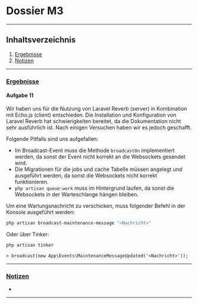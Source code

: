 # Dossier M3

<hr>

## Inhaltsverzeichnis

1. [Ergebnisse](#uergebnisseu)
2. [Notizen](#unotizenu)

<hr>

### <u>Ergebnisse</u>

#### Aufgabe 11
Wir haben uns für die Nutzung von Laravel Reverb (server) in Kombination mit Echo.js (client) 
entschieden. Die Installation und Konfiguration von Laravel Reverb hat schwierigkeiten bereitet,
da die Dokumentation nicht sehr ausführlich ist. Nach einigen Versuchen haben wir es jedoch geschafft.

Folgende Pitfalls sind uns aufgefallen:
- Im Broadcast-Event muss die Methode `broadcastOn` implementiert werden, da sonst der Event nicht
  korrekt an die Websockets gesendet wird.
- Die Migrationen für die jobs und cache Tabelle müssen angelegt und ausgeführt werden, da sonst
  die Websockets nicht korrekt funktionieren.
- `php artisan queue:work` muss im Hintergrund laufen, da sonst die Websockets in der Warteschlange
  hängen bleiben.

Um eine Wartungsnachricht zu verschicken, muss folgender Befehl in der Konsole ausgeführt werden:
```bash
php artisan broadcast-maintenance-message "<Nachricht>"
```
Oder über Tinker:
```bash
php artisan tinker
```
`> broadcast(new App\Events\MaintenanceMessageUpdated('<Nachricht>'));`

<hr>

### <u>Notizen</u>

- 

<hr>
